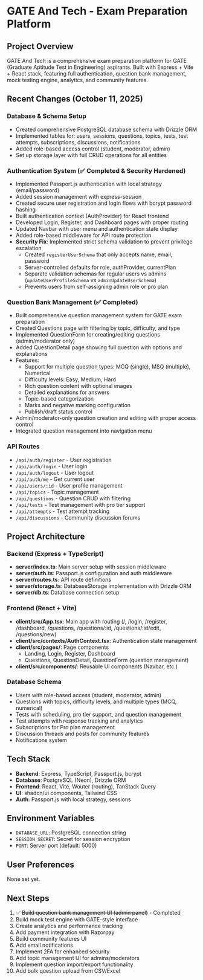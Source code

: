 # GATE And Tech - Exam Preparation Platform

## Project Overview
GATE And Tech is a comprehensive exam preparation platform for GATE (Graduate Aptitude Test in Engineering) aspirants. Built with Express + Vite + React stack, featuring full authentication, question bank management, mock testing engine, analytics, and community features.

## Recent Changes (October 11, 2025)

### Database & Schema Setup
- Created comprehensive PostgreSQL database schema with Drizzle ORM
- Implemented tables for: users, sessions, questions, topics, tests, test attempts, subscriptions, discussions, notifications
- Added role-based access control (student, moderator, admin)
- Set up storage layer with full CRUD operations for all entities

### Authentication System (✅ Completed & Security Hardened)
- Implemented Passport.js authentication with local strategy (email/password)
- Added session management with express-session
- Created secure user registration and login flows with bcrypt password hashing
- Built authentication context (AuthProvider) for React frontend
- Developed Login, Register, and Dashboard pages with proper routing
- Updated Navbar with user menu and authentication state display
- Added role-based middleware for API route protection
- **Security Fix**: Implemented strict schema validation to prevent privilege escalation
  - Created `registerUserSchema` that only accepts name, email, password
  - Server-controlled defaults for role, authProvider, currentPlan
  - Separate validation schemas for regular users vs admins (`updateUserProfileSchema` vs `adminUpdateUserSchema`)
  - Prevents users from self-assigning admin role or pro plan

### Question Bank Management (✅ Completed)
- Built comprehensive question management system for GATE exam preparation
- Created Questions page with filtering by topic, difficulty, and type
- Implemented QuestionForm for creating/editing questions (admin/moderator only)
- Added QuestionDetail page showing full question with options and explanations
- Features:
  - Support for multiple question types: MCQ (single), MSQ (multiple), Numerical
  - Difficulty levels: Easy, Medium, Hard
  - Rich question content with optional images
  - Detailed explanations for answers
  - Topic-based categorization
  - Marks and negative marking configuration
  - Publish/draft status control
- Admin/moderator-only question creation and editing with proper access control
- Integrated question management into navigation menu

### API Routes
- `/api/auth/register` - User registration
- `/api/auth/login` - User login
- `/api/auth/logout` - User logout
- `/api/auth/me` - Get current user
- `/api/users/:id` - User profile management
- `/api/topics` - Topic management
- `/api/questions` - Question CRUD with filtering
- `/api/tests` - Test management with pro tier support
- `/api/attempts` - Test attempt tracking
- `/api/discussions` - Community discussion forums

## Project Architecture

### Backend (Express + TypeScript)
- **server/index.ts**: Main server setup with session middleware
- **server/auth.ts**: Passport.js configuration and auth middleware
- **server/routes.ts**: API route definitions
- **server/storage.ts**: DatabaseStorage implementation with Drizzle ORM
- **server/db.ts**: Database connection setup

### Frontend (React + Vite)
- **client/src/App.tsx**: Main app with routing (/, /login, /register, /dashboard, /questions, /questions/:id, /questions/:id/edit, /questions/new)
- **client/src/contexts/AuthContext.tsx**: Authentication state management
- **client/src/pages/**: Page components
  - Landing, Login, Register, Dashboard
  - Questions, QuestionDetail, QuestionForm (question management)
- **client/src/components/**: Reusable UI components (Navbar, etc.)

### Database Schema
- Users with role-based access (student, moderator, admin)
- Questions with topics, difficulty levels, and multiple types (MCQ, numerical)
- Tests with scheduling, pro tier support, and question management
- Test attempts with response tracking and analytics
- Subscriptions for Pro plan management
- Discussion threads and posts for community features
- Notifications system

## Tech Stack
- **Backend**: Express, TypeScript, Passport.js, bcrypt
- **Database**: PostgreSQL (Neon), Drizzle ORM
- **Frontend**: React, Vite, Wouter (routing), TanStack Query
- **UI**: shadcn/ui components, Tailwind CSS
- **Auth**: Passport.js with local strategy, sessions

## Environment Variables
- `DATABASE_URL`: PostgreSQL connection string
- `SESSION_SECRET`: Secret for session encryption
- `PORT`: Server port (default: 5000)

## User Preferences
None set yet.

## Next Steps
1. ✅ ~~Build question bank management UI (admin panel)~~ - Completed
2. Build mock test engine with GATE-style interface
3. Create analytics and performance tracking
4. Add payment integration with Razorpay
5. Build community features UI
6. Add email notifications
7. Implement 2FA for enhanced security
8. Add topic management UI for admins/moderators
9. Implement question import/export functionality
10. Add bulk question upload from CSV/Excel
